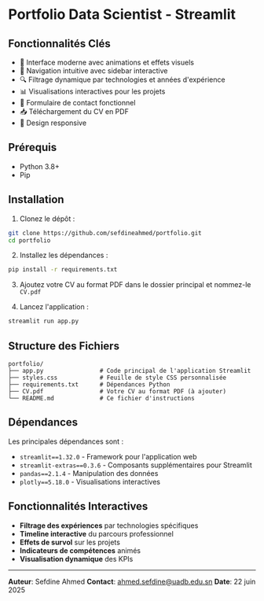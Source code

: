 # Portfolio Data Scientist - Streamlit

## Fonctionnalités Clés

- 🎨 Interface moderne avec animations et effets visuels
- 🧭 Navigation intuitive avec sidebar interactive
- 🔍 Filtrage dynamique par technologies et années d'expérience
- 📊 Visualisations interactives pour les projets
- 📝 Formulaire de contact fonctionnel
- 📥 Téléchargement du CV en PDF
- 📱 Design responsive

## Prérequis

- Python 3.8+
- Pip

## Installation

1. Clonez le dépôt :
```bash
git clone https://github.com/sefdineahmed/portfolio.git
cd portfolio
```

2. Installez les dépendances :
```bash
pip install -r requirements.txt
```

3. Ajoutez votre CV au format PDF dans le dossier principal et nommez-le `CV.pdf`

4. Lancez l'application :
```bash
streamlit run app.py
```

## Structure des Fichiers

```
portfolio/
├── app.py                # Code principal de l'application Streamlit
├── styles.css            # Feuille de style CSS personnalisée
├── requirements.txt      # Dépendances Python
├── CV.pdf                # Votre CV au format PDF (à ajouter)
└── README.md             # Ce fichier d'instructions
```

## Dépendances

Les principales dépendances sont :

- `streamlit==1.32.0` - Framework pour l'application web
- `streamlit-extras==0.3.6` - Composants supplémentaires pour Streamlit
- `pandas==2.1.4` - Manipulation des données
- `plotly==5.18.0` - Visualisations interactives

## Fonctionnalités Interactives

- **Filtrage des expériences** par technologies spécifiques
- **Timeline interactive** du parcours professionnel
- **Effets de survol** sur les projets
- **Indicateurs de compétences** animés
- **Visualisation dynamique** des KPIs

---

**Auteur**: Sefdine Ahmed
**Contact**: ahmed.sefdine@uadb.edu.sn
**Date**: 22 juin 2025

